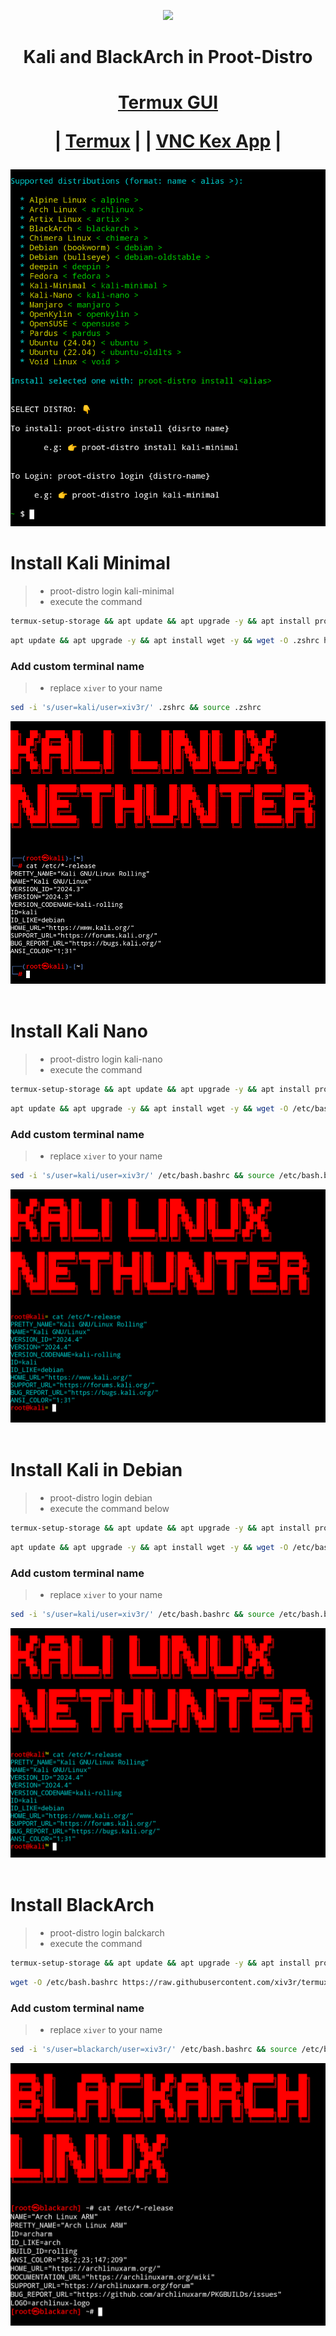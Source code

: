<p align="center"><img src="https://hits.seeyoufarm.com/api/count/incr/badge.svg?url=https%3A%2F%2Fgithub.com%2Fxiv3r%2Ftermux-proot-distro&count_bg=%2379C83D&title_bg=%23555555&icon=&icon_color=%23E7E7E7&title=%F0%9F%91%81%EF%B8%8F+++%F0%9F%91%81%EF%B8%8F&edge_flat=false">


<h1 align="center">Kali and BlackArch in Proot-Distro </h1>

<h1 align="center">

 
   [Termux GUI](https://wiki.termux.com/wiki/Graphical_Environment)
   
| [Termux](https://apkcombo.com/termux/com.termux/)
|
| [VNC Kex App](https://store.nethunter.com/repo/com.offsec.nethunter.kex_11525001.apk)
|
</h1>


<p align="center"><img src="https://github.com/xiv3r/termux-proot-distro/blob/main/installer/kali-proot.png">

<br>

# Install Kali Minimal
> - proot-distro login kali-minimal
> - execute the command
```sh
termux-setup-storage && apt update && apt upgrade -y && apt install proot-distro wget -y && echo "clear && proot-distro login kali-minimal" >> $PREFIX/etc/bash.bashrc && wget -qO- https://raw.githubusercontent.com/xiv3r/termux-proot-distro/refs/heads/main/config/installer.sh | sh && proot-distro install kali-minimal && proot-distro login kali-minimal
```
```sh
apt update && apt upgrade -y && apt install wget -y && wget -O .zshrc https://raw.githubusercontent.com/xiv3r/termux-proot-distro/refs/heads/main/config/.zshrc && source .zshrc
```
### Add custom terminal name
> - replace `xiver` to your name
```sh
sed -i 's/user=kali/user=xiv3r/' .zshrc && source .zshrc
```
<p align="center"><img src="https://github.com/xiv3r/termux-proot-distro/blob/main/config/kalimin.png">
<br>
<br>

# Install Kali Nano
> - proot-distro login kali-nano
> - execute the command
```sh
termux-setup-storage && apt update && apt upgrade -y && apt install proot-distro wget -y && echo "clear && proot-distro login kali-nano" >> $PREFIX/etc/bash.bashrc && wget -qO- https://raw.githubusercontent.com/xiv3r/termux-proot-distro/refs/heads/main/config/installer.sh | sh && proot-distro install kali-nano && proot-distro login kali-nano
```
```sh
apt update && apt upgrade -y && apt install wget -y && wget -O /etc/bash.bashrc https://raw.githubusercontent.com/xiv3r/termux-proot-distro/refs/heads/main/config/bash.bashrc && source /etc/bash.bashrc
```
### Add custom terminal name
> - replace `xiver` to your name
```sh
sed -i 's/user=kali/user=xiv3r/' /etc/bash.bashrc && source /etc/bash.bashrc
```
<p align="center"><img src="https://github.com/xiv3r/termux-proot-distro/blob/main/config/kalinh.png">
<br>
<br>
  
# Install Kali in Debian
> - proot-distro login debian
> - execute the command below
```sh
termux-setup-storage && apt update && apt upgrade -y && apt install proot-distro wget -y && echo "clear && proot-distro login debian" >> $PREFIX/etc/bash.bashrc && proot-distro install debian && proot-distro login debian 
```
```sh
apt update && apt upgrade -y && apt install wget -y && wget -O /etc/bash.bashrc https://raw.githubusercontent.com/xiv3r/termux-proot-distro/refs/heads/main/config/kali-deb.bashrc && source /etc/bash.bashrc && wget -qO- https://raw.githubusercontent.com/xiv3r/termux-proot-distro/refs/heads/main/installer/kali-deb.sh | sh
```
### Add custom terminal name
> - replace `xiver` to your name
```sh
sed -i 's/user=kali/user=xiv3r/' /etc/bash.bashrc && source /etc/bash.bashrc
```
<p align="center"><img src="https://github.com/xiv3r/termux-proot-distro/blob/main/config/kali-deb.png">
<br>
<br>

# Install BlackArch
> - proot-distro login balckarch
> - execute the command
```sh
termux-setup-storage && apt update && apt upgrade -y && apt install proot-distro wget -y &&  echo "clear && proot-distro login blackarch" >> $PREFIX/etc/bash.bashrc && wget -qO- https://raw.githubusercontent.com/xiv3r/termux-proot-distro/refs/heads/main/config/installer.sh | sh && proot-distro install blackarch && proot-distro login blackarch
```
```sh
wget -O /etc/bash.bashrc https://raw.githubusercontent.com/xiv3r/termux-proot-distro/refs/heads/main/config/blackarch.bashrc && source /etc/bash.bashrc && wget https://blackarch.org/strap.sh && chmod +x strap.sh && sh strap.sh && pacman -Syyu
```
### Add custom terminal name
> - replace `xiver` to your name
```sh
sed -i 's/user=blackarch/user=xiv3r/' /etc/bash.bashrc && source /etc/bash.bashrc
```
<p align="center"><img src="https://github.com/xiv3r/termux-proot-distro/blob/main/config/blarch.png">
